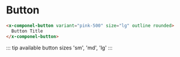 # Button

```html
<x-componel-button variant="pink-500" size="lg" outline rounded>
  Button Title
</x-componel-button>
```

::: tip available button sizes
'sm', 'md', 'lg'
:::

<button-ButtonPlayground />
